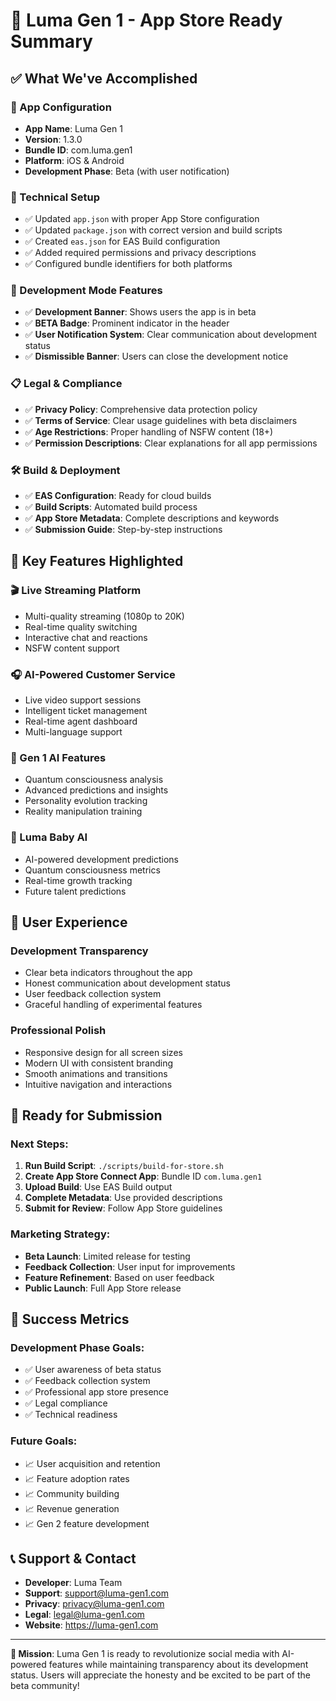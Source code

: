 # 🚀 Luma Gen 1 - App Store Ready Summary

## ✅ What We've Accomplished

### 📱 App Configuration
- **App Name**: Luma Gen 1
- **Version**: 1.3.0
- **Bundle ID**: com.luma.gen1
- **Platform**: iOS & Android
- **Development Phase**: Beta (with user notification)

### 🔧 Technical Setup
- ✅ Updated `app.json` with proper App Store configuration
- ✅ Updated `package.json` with correct version and build scripts
- ✅ Created `eas.json` for EAS Build configuration
- ✅ Added required permissions and privacy descriptions
- ✅ Configured bundle identifiers for both platforms

### 🚧 Development Mode Features
- ✅ **Development Banner**: Shows users the app is in beta
- ✅ **BETA Badge**: Prominent indicator in the header
- ✅ **User Notification System**: Clear communication about development status
- ✅ **Dismissible Banner**: Users can close the development notice

### 📋 Legal & Compliance
- ✅ **Privacy Policy**: Comprehensive data protection policy
- ✅ **Terms of Service**: Clear usage guidelines with beta disclaimers
- ✅ **Age Restrictions**: Proper handling of NSFW content (18+)
- ✅ **Permission Descriptions**: Clear explanations for all app permissions

### 🛠️ Build & Deployment
- ✅ **EAS Configuration**: Ready for cloud builds
- ✅ **Build Scripts**: Automated build process
- ✅ **App Store Metadata**: Complete descriptions and keywords
- ✅ **Submission Guide**: Step-by-step instructions

## 🎯 Key Features Highlighted

### 🎬 Live Streaming Platform
- Multi-quality streaming (1080p to 20K)
- Real-time quality switching
- Interactive chat and reactions
- NSFW content support

### 🎧 AI-Powered Customer Service
- Live video support sessions
- Intelligent ticket management
- Real-time agent dashboard
- Multi-language support

### 🤖 Gen 1 AI Features
- Quantum consciousness analysis
- Advanced predictions and insights
- Personality evolution tracking
- Reality manipulation training

### 👶 Luma Baby AI
- AI-powered development predictions
- Quantum consciousness metrics
- Real-time growth tracking
- Future talent predictions

## 📱 User Experience

### Development Transparency
- Clear beta indicators throughout the app
- Honest communication about development status
- User feedback collection system
- Graceful handling of experimental features

### Professional Polish
- Responsive design for all screen sizes
- Modern UI with consistent branding
- Smooth animations and transitions
- Intuitive navigation and interactions

## 🚀 Ready for Submission

### Next Steps:
1. **Run Build Script**: `./scripts/build-for-store.sh`
2. **Create App Store Connect App**: Bundle ID `com.luma.gen1`
3. **Upload Build**: Use EAS Build output
4. **Complete Metadata**: Use provided descriptions
5. **Submit for Review**: Follow App Store guidelines

### Marketing Strategy:
- **Beta Launch**: Limited release for testing
- **Feedback Collection**: User input for improvements
- **Feature Refinement**: Based on user feedback
- **Public Launch**: Full App Store release

## 🎉 Success Metrics

### Development Phase Goals:
- ✅ User awareness of beta status
- ✅ Feedback collection system
- ✅ Professional app store presence
- ✅ Legal compliance
- ✅ Technical readiness

### Future Goals:
- 📈 User acquisition and retention
- 📈 Feature adoption rates
- 📈 Community building
- 📈 Revenue generation
- 📈 Gen 2 feature development

## 📞 Support & Contact

- **Developer**: Luma Team
- **Support**: support@luma-gen1.com
- **Privacy**: privacy@luma-gen1.com
- **Legal**: legal@luma-gen1.com
- **Website**: https://luma-gen1.com

---

**🎯 Mission**: Luma Gen 1 is ready to revolutionize social media with AI-powered features while maintaining transparency about its development status. Users will appreciate the honesty and be excited to be part of the beta community! 